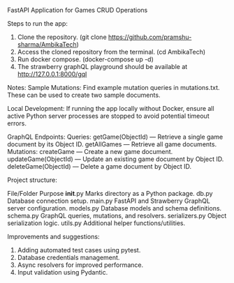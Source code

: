 FastAPI Application for Games CRUD Operations

Steps to run the app:
  1. Clone the repository. (git clone https://github.com/pramshu-sharma/AmbikaTech)
  2. Access the cloned repository from the terminal. (cd AmbikaTech)
  3. Run docker compose. (docker-compose up -d)
  4. The strawberry graphQL playground should be available at http://127.0.0.1:8000/gql

Notes:
  Sample Mutations:
  Find example mutation queries in mutations.txt. These can be used to create two sample documents.

  Local Development:
  If running the app locally without Docker, ensure all active Python server processes are stopped to avoid potential timeout errors.

GraphQL Endpoints:
  Queries:
    getGame(ObjectId) — Retrieve a single game document by its Object ID.
    getAllGames — Retrieve all game documents.
  Mutations:
    createGame — Create a new game document.
    updateGame(ObjectId) — Update an existing game document by Object ID.
    deleteGame(ObjectId) — Delete a game document by Object ID.
    
Project structure:

  File/Folder	      Purpose
  __init__.py	      Marks directory as a Python package.
  db.py	            Database connection setup.
  main.py	          FastAPI and Strawberry GraphQL server configuration.
  models.py	        Database models and schema definitions.
  schema.py	        GraphQL queries, mutations, and resolvers.
  serializers.py	  Object serialization logic.
  utils.py	        Additional helper functions/utilities.


Improvements and suggestions:
1. Adding automated test cases using pytest.
2. Database credentials management.
3. Async resolvers for improved performance.
4. Input validation using Pydantic.

  

